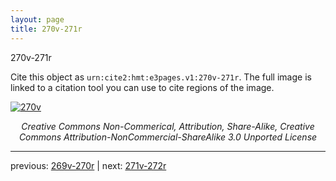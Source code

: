 ```yaml
---
layout: page
title: 270v-271r
---
```


270v-271r

Cite this object as `urn:cite2:hmt:e3pages.v1:270v-271r`.  The full image is linked to a citation tool you can use to cite regions of the image.

[![270v](http://www.homermultitext.org/iipsrv?IIIF=/project/homer/pyramidal/deepzoom/hmt/e3bifolio/v1/null.tif/full/800,/0/default.jpg)](http://www.homermultitext.org/ict2/?urn=urn:cite2:hmt:e3bifolio.v1:null) 

<p style="text-align: center; font-style: italic;">Creative Commons Non-Commerical, Attribution, Share-Alike, Creative Commons Attribution-NonCommercial-ShareAlike 3.0 Unported License</p>

---

previous: [269v-270r](../269v-270r/) | next: [271v-272r](../271v-272r/)